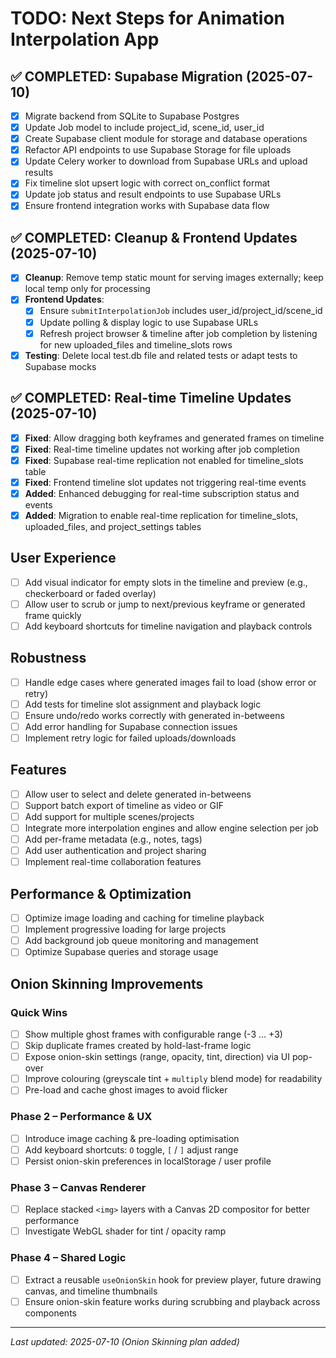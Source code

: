 # TODO: Next Steps for Animation Interpolation App

## ✅ COMPLETED: Supabase Migration (2025-07-10)
- [x] Migrate backend from SQLite to Supabase Postgres
- [x] Update Job model to include project_id, scene_id, user_id
- [x] Create Supabase client module for storage and database operations
- [x] Refactor API endpoints to use Supabase Storage for file uploads
- [x] Update Celery worker to download from Supabase URLs and upload results
- [x] Fix timeline slot upsert logic with correct on_conflict format
- [x] Update job status and result endpoints to use Supabase URLs
- [x] Ensure frontend integration works with Supabase data flow

## ✅ COMPLETED: Cleanup & Frontend Updates (2025-07-10)
- [x] **Cleanup**: Remove temp static mount for serving images externally; keep local temp only for processing
- [x] **Frontend Updates**: 
  - [x] Ensure `submitInterpolationJob` includes user_id/project_id/scene_id
  - [x] Update polling & display logic to use Supabase URLs
  - [x] Refresh project browser & timeline after job completion by listening for new uploaded_files and timeline_slots rows
- [x] **Testing**: Delete local test.db file and related tests or adapt tests to Supabase mocks

## ✅ COMPLETED: Real-time Timeline Updates (2025-07-10)
- [x] **Fixed**: Allow dragging both keyframes and generated frames on timeline
- [x] **Fixed**: Real-time timeline updates not working after job completion
- [x] **Fixed**: Supabase real-time replication not enabled for timeline_slots table
- [x] **Fixed**: Frontend timeline slot updates not triggering real-time events
- [x] **Added**: Enhanced debugging for real-time subscription status and events
- [x] **Added**: Migration to enable real-time replication for timeline_slots, uploaded_files, and project_settings tables

## User Experience
- [ ] Add visual indicator for empty slots in the timeline and preview (e.g., checkerboard or faded overlay)
- [ ] Allow user to scrub or jump to next/previous keyframe or generated frame quickly
- [ ] Add keyboard shortcuts for timeline navigation and playback controls

## Robustness
- [ ] Handle edge cases where generated images fail to load (show error or retry)
- [ ] Add tests for timeline slot assignment and playback logic
- [ ] Ensure undo/redo works correctly with generated in-betweens
- [ ] Add error handling for Supabase connection issues
- [ ] Implement retry logic for failed uploads/downloads

## Features
- [ ] Allow user to select and delete generated in-betweens
- [ ] Support batch export of timeline as video or GIF
- [ ] Add support for multiple scenes/projects
- [ ] Integrate more interpolation engines and allow engine selection per job
- [ ] Add per-frame metadata (e.g., notes, tags)
- [ ] Add user authentication and project sharing
- [ ] Implement real-time collaboration features

## Performance & Optimization
- [ ] Optimize image loading and caching for timeline playback
- [ ] Implement progressive loading for large projects
- [ ] Add background job queue monitoring and management
- [ ] Optimize Supabase queries and storage usage

## Onion Skinning Improvements
### Quick Wins
- [ ] Show multiple ghost frames with configurable range (-3 … +3)
- [ ] Skip duplicate frames created by hold-last-frame logic
- [ ] Expose onion-skin settings (range, opacity, tint, direction) via UI pop-over
- [ ] Improve colouring (greyscale tint + `multiply` blend mode) for readability
- [ ] Pre-load and cache ghost images to avoid flicker

### Phase 2 – Performance & UX
- [ ] Introduce image caching & pre-loading optimisation
- [ ] Add keyboard shortcuts: `O` toggle, `[` / `]` adjust range
- [ ] Persist onion-skin preferences in localStorage / user profile

### Phase 3 – Canvas Renderer
- [ ] Replace stacked `<img>` layers with a Canvas 2D compositor for better performance
- [ ] Investigate WebGL shader for tint / opacity ramp

### Phase 4 – Shared Logic
- [ ] Extract a reusable `useOnionSkin` hook for preview player, future drawing canvas, and timeline thumbnails
- [ ] Ensure onion-skin feature works during scrubbing and playback across components

---

_Last updated: 2025-07-10 (Onion Skinning plan added)_